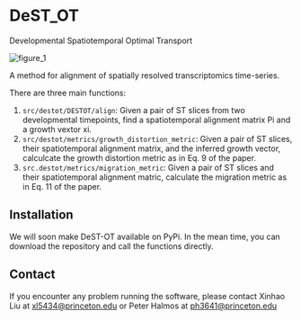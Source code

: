 # DeST_OT
Developmental Spatiotemporal Optimal Transport

![figure_1](https://github.com/raphael-group/DeST_OT/blob/main/fig1.png)

A method for alignment of spatially resolved transcriptomics time-series. 


There are three main functions:
1. `src/destot/DESTOT/align`: Given a pair of ST slices from two developmental timepoints, find a spatiotemporal alignment matrix Pi and a growth vextor xi.
2. `src/destot/metrics/growth_distortion_metric`: Given a pair of ST slices, their spatiotemporal alignment matrix, and the inferred growth vector, calculcate the growth distortion metric as in Eq. 9 of the paper.
3. `src.destot/metrics/migration_metric`: Given a pair of ST slices and their spatiotemporal alignment matric, calculate the migration metric as in Eq. 11 of the paper.

## Installation
We will soon make DeST-OT available on PyPi. In the mean time, you can download the repository and call the functions directly.

## Contact
If you encounter any problem running the software, please contact Xinhao Liu at xl5434@princeton.edu or Peter Halmos at ph3641@princeton.edu
